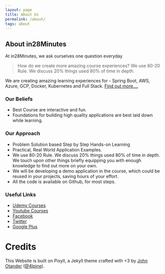 ```yaml
---
layout: page
title: About Us
permalink: /about/
tags: about
---
```


## About in28Minutes

At in28Minutes, we ask ourselves one question everyday
> How do we create more amazing course experiences? 
> We use 80-20 Rule. We discuss 20% things used 80% of time in depth.

We are creating amazing learning experiences for - Spring Boot, AWS, Azure, GCP, Docker, Kubernetes and Full Stack. [Find out more.... ](https://github.com/in28minutes/roadmaps)


### Our Beliefs
- Best Course are interactive and fun.
- Foundations for building high quality applications are best laid down while learning.

### Our Approach
- Problem Solution based Step by Step Hands-on Learning
- Practical, Real World Application Examples.
- We use 80-20 Rule. We discuss 20% things used 80% of time in depth. We touch upon other things briefly equipping you with enough knowledge to find out more on your own. 
- We will be developing a demo application in the course, which could be reused in your projects, saving hours of your effort.
- All the code is available on Github, for most steps.

### Useful Links
- [Udemy Courses](https://github.com/in28minutes/roadmaps)
- [Youtube Courses](https://www.youtube.com/user/rithustutorials/playlists)
- [Facebook](http://facebook.com/in28minutes)
- [Twitter](http://twitter.com/in28minutes)
- [Google Plus](https://plus.google.com/u/3/110861829188024231119)


# Credits

This Website is built on Pixyll, a Jekyll theme  crafted with <3 by [John Otander](http://johnotander.com)
([@4lpine](https://twitter.com/4lpine)).
